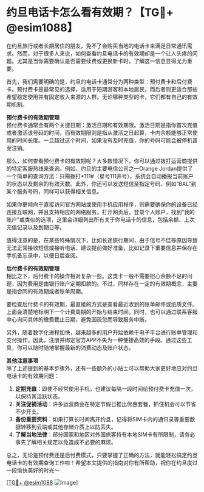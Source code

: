 # 约旦电话卡怎么看有效期？【TG💪+ @esim1088】

在约旦旅行或者长期居住的朋友，免不了会购买当地的电话卡来满足日常通讯需求。然而，对于很多人来说，如何查看约旦电话卡的有效期却是一个让人头疼的问题。尤其是当你需要确认是否需要续费或更换新卡时，了解这一信息显得尤为重要。

首先，我们需要明确的是，约旦的电话卡通常分为两种类型：预付费卡和后付费卡。预付费卡是最常见的选择，适用于短期游客和本地居民，而后者则更适合那些希望稳定使用并有固定收入来源的人群。无论哪种类型的卡，它们都有自己的有效期机制。

**预付费卡的有效期管理**  
预付费卡通常会有两个关键日期：激活日期和有效期限。激活日期是指你首次充值或者激活该号码的时间，而有效期限则是指从激活之日起算，卡内余额能够正常使用的时间长度。一旦超过这个时间，如果没有及时充值，你的号码可能会被停机甚至注销。

那么，如何查看预付费卡的有效期呢？大多数情况下，你可以通过拨打运营商提供的特定客服热线来查询。例如，约旦的主要电信公司之一Orange Jordan提供了一个简单的查询方法：只需拨打*111#（星号111井号），系统会自动播报当前账户的状态以及剩余的有效天数。此外，你还可以发送短信至指定号码，例如“BAL”到某个服务号码，同样可以获得相关信息。

如果你更倾向于直接访问官方网站或使用手机应用程序，则需要确保你的设备已经连接互联网，并且支持相应的网络服务。打开网页后，登录个人账户，找到“我的账户”或类似的选项，这里会详细列出所有关于你电话卡的信息，包括余额、上次充值记录以及到期日等。

值得注意的是，在某些特殊情况下，比如长途旅行期间，由于信号不佳等原因导致无法正常接收短信或接听电话，建议提前做好准备，比如记录下重要信息并保存在手机备忘录中，以便日后查阅。

**后付费卡的有效期管理**  
相比之下，后付费卡的操作相对复杂一些。这类卡一般不需要担心余额不足的问题，因为费用是由银行账户定期扣款的。不过，同样存在一定的有效期概念，主要是指合同的有效期或者账单周期。

要检查后付费卡的有效期，最直接的方式是查看最近收到的账单邮件或纸质文件。上面会清楚地标明下一个计费周期的开始与结束时间。同时，也可以通过联系客服中心询问具体的缴费截止日期，避免因疏忽而导致服务中断。

另外，随着数字化进程加快，越来越多的用户开始依赖于电子平台进行账单管理和支付操作。因此，注册并绑定官方APP不失为一种便捷高效的手段。通过这些工具，你可以随时随地掌握最新的消费动态及账户状态。

**其他注意事项**  
除了上述提到的基本步骤外，还有一些额外的小贴士可以帮助大家更好地应对约旦电话卡的有效期问题：

1. **定期充值**：即使不经常使用手机，也建议每隔一段时间给预付费卡充值一次，以保持其活跃状态。
2. **关注促销活动**：许多运营商会在特定节假日推出优惠套餐，抓住机会可以节省不少开支。
3. **备份重要资料**：如果打算长时间离开约旦，记得将SIM卡内的通讯录等重要数据转移到云端或其他存储介质上以防丢失。
4. **了解当地法律**：部分国家和地区对外国旅客持有本地SIM卡有所限制，请务必事先了解相关规定以免造成不必要的麻烦。

总之，无论是预付费还是后付费模式，只要掌握了正确的方法，就能轻松搞定约旦电话卡的有效期查询工作啦！希望本文提供的指南对你有所帮助，祝你在约旦度过一段愉快美好的时光～ 

[[TG💪+ @esim1088](https://t.me/s/esim1088) ![Image](https://i.postimg.cc/4NQfJmqS/Snipaste-2025-05-13-00-14-12.png)]